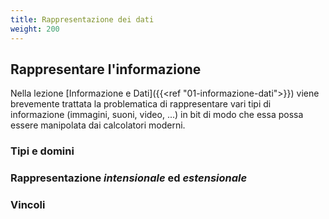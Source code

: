 ```yaml
---
title: Rappresentazione dei dati
weight: 200
---
```


## Rappresentare l'informazione

Nella lezione [Informazione e Dati]({{<ref "01-informazione-dati">}}) viene brevemente trattata
la problematica di rappresentare vari tipi di informazione (immagini, suoni, video, ...) in bit
di modo che essa possa essere manipolata dai calcolatori moderni.

### Tipi e domini

### Rappresentazione *intensionale* ed *estensionale*

### Vincoli


